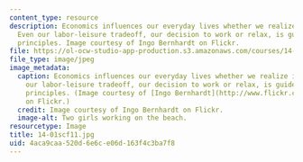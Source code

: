 ```yaml
---
content_type: resource
description: Economics influences our everyday lives whether we realize it or not.
  Even our labor-leisure tradeoff, our decision to work or relax, is guided by economic
  principles. Image courtesy of Ingo Bernhardt on Flickr.
file: https://ol-ocw-studio-app-production.s3.amazonaws.com/courses/14-01sc-principles-of-microeconomics-fall-2011/4aca9caa520d6e6ce06d163f4c3ba7f8_14-01scf11.jpg
file_type: image/jpeg
image_metadata:
  caption: Economics influences our everyday lives whether we realize it or not. Even
    our labor-leisure tradeoff, our decision to work or relax, is guided by economic
    principles. (Image courtesy of [Ingo Bernhardt](http://www.flickr.com/photos/spree2010/4930763550/)
    on Flickr.)
  credit: Image courtesy of Ingo Bernhardt on Flickr.
  image-alt: Two girls working on the beach.
resourcetype: Image
title: 14-01scf11.jpg
uid: 4aca9caa-520d-6e6c-e06d-163f4c3ba7f8
---
```

